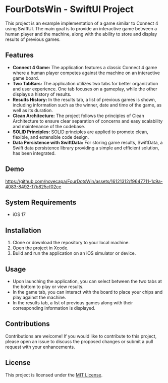 # FourDotsWin - SwiftUI Project

This project is an example implementation of a game similar to Connect 4 using SwiftUI.
The main goal is to provide an interactive game between a human player and the machine, along with the ability to store and display results of previous games.

## Features

- **Connect 4 Game:** The application features a classic Connect 4 game where a human player competes against the machine on an interactive game board.
- **Two TabBars:** The application utilizes two tabs for better organization and user experience. One tab focuses on a gameplay, while the other displays a history of results.
- **Results History:** In the results tab, a list of previous games is shown, including information such as the winner, date and time of the game, as well as its duration.
- **Clean Architecture:** The project follows the principles of Clean Architecture to ensure clear separation of concerns and easy scalability and maintenance of the codebase.
- **SOLID Principles:** SOLID principles are applied to promote clean, flexible, and extensible code design.
- **Data Persistence with SwiftData:** For storing game results, SwiftData, a Swift data persistence library providing a simple and efficient solution, has been integrated.

## Demo

https://github.com/novecapa/FourDotsWin/assets/16121312/f9647711-1c9a-4083-8492-17b825cf02ce


## System Requirements

- iOS 17

## Installation

1. Clone or download the repository to your local machine.
2. Open the project in Xcode.
3. Build and run the application on an iOS simulator or device.

## Usage

- Upon launching the application, you can select between the two tabs at the bottom to play or view results.
- In the game tab, you can interact with the board to place your chips and play against the machine.
- In the results tab, a list of previous games along with their corresponding information is displayed.

## Contributions

Contributions are welcome! If you would like to contribute to this project, please open an issue to discuss the proposed changes or submit a pull request with your enhancements.

## License

This project is licensed under the [MIT License](LICENSE).
